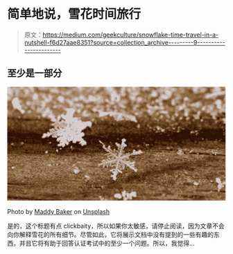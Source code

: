 # 简单地说，雪花时间旅行

> 原文：<https://medium.com/geekculture/snowflake-time-travel-in-a-nutshell-f6d27aae8351?source=collection_archive---------9----------------------->

## 至少是一部分

![](img/db8e250fe17abc25383a8949f06b8ea6.png)

Photo by [Maddy Baker](https://unsplash.com/@maddybakes?utm_source=unsplash&utm_medium=referral&utm_content=creditCopyText) on [Unsplash](https://unsplash.com/s/photos/snowflakes?utm_source=unsplash&utm_medium=referral&utm_content=creditCopyText)

是的，这个标题有点 clickbaity，所以如果你太敏感，请停止阅读，因为文章不会向你解释雪花的所有细节。尽管如此，它将展示文档中没有提到的一些有趣的东西，并且它将有助于回答认证考试中的至少一个问题。所以，我觉得…
